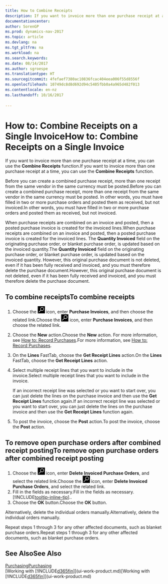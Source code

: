 ```yaml
---
title: How to Combine Receipts
description: If you want to invoice more than one purchase receipt at a time, you can use the Combine Receipts function.
documentationcenter: 
author: SorenGP
ms.prod: dynamics-nav-2017
ms.topic: article
ms.devlang: na
ms.tgt_pltfrm: na
ms.workload: na
ms.search.keywords: 
ms.date: 08/14/2017
ms.author: sgroespe
ms.translationtype: HT
ms.sourcegitcommit: 4fefaef7380ac10836fcac404eea006f55d8556f
ms.openlocfilehash: 10749dc8d8d692d94c5405fbb0a4a965d482f013
ms.contentlocale: en-nz
ms.lasthandoff: 10/16/2017

---
```

# <a name="how-to-combine-receipts-on-a-single-invoice"></a><span data-ttu-id="442ac-103">How to: Combine Receipts on a Single Invoice</span><span class="sxs-lookup"><span data-stu-id="442ac-103">How to: Combine Receipts on a Single Invoice</span></span>
<span data-ttu-id="442ac-104">If you want to invoice more than one purchase receipt at a time, you can use the **Combine Receipts** function.</span><span class="sxs-lookup"><span data-stu-id="442ac-104">If you want to invoice more than one purchase receipt at a time, you can use the **Combine Receipts** function.</span></span>  

<span data-ttu-id="442ac-105">Before you can create a combined purchase receipt, more than one receipt from the same vendor in the same currency must be posted.</span><span class="sxs-lookup"><span data-stu-id="442ac-105">Before you can create a combined purchase receipt, more than one receipt from the same vendor in the same currency must be posted.</span></span> <span data-ttu-id="442ac-106">In other words, you must have filled in two or more purchase orders and posted them as received, but not invoiced.</span><span class="sxs-lookup"><span data-stu-id="442ac-106">In other words, you must have filled in two or more purchase orders and posted them as received, but not invoiced.</span></span>  

<span data-ttu-id="442ac-107">When purchase receipts are combined on an invoice and posted, then a posted purchase invoice is created for the invoiced lines.</span><span class="sxs-lookup"><span data-stu-id="442ac-107">When purchase receipts are combined on an invoice and posted, then a posted purchase invoice is created for the invoiced lines.</span></span> <span data-ttu-id="442ac-108">The **Quantity Invoiced** field on the originating purchase order, or blanket purchase order, is updated based on the invoiced quantity.</span><span class="sxs-lookup"><span data-stu-id="442ac-108">The **Quantity Invoiced** field on the originating purchase order, or blanket purchase order, is updated based on the invoiced quantity.</span></span> <span data-ttu-id="442ac-109">However, this original purchase document is not deleted, even if it has been fully received and invoiced, and you must therefore delete the purchase document.</span><span class="sxs-lookup"><span data-stu-id="442ac-109">However, this original purchase document is not deleted, even if it has been fully received and invoiced, and you must therefore delete the purchase document.</span></span>  

## <a name="to-combine-receipts"></a><span data-ttu-id="442ac-110">To combine receipts</span><span class="sxs-lookup"><span data-stu-id="442ac-110">To combine receipts</span></span>  
1. <span data-ttu-id="442ac-111">Choose the ![Search for Page or Report](media/ui-search/search_small.png "Search for Page or Report icon") icon, enter **Purchase Invoices**, and then choose the related link.</span><span class="sxs-lookup"><span data-stu-id="442ac-111">Choose the ![Search for Page or Report](media/ui-search/search_small.png "Search for Page or Report icon") icon, enter **Purchase Invoices**, and then choose the related link.</span></span>  
2. <span data-ttu-id="442ac-112">Choose the **New** action.</span><span class="sxs-lookup"><span data-stu-id="442ac-112">Choose the **New** action.</span></span> <span data-ttu-id="442ac-113">For more information, see [How to: Record Purchases](purchasing-how-record-purchases.md).</span><span class="sxs-lookup"><span data-stu-id="442ac-113">For more information, see [How to: Record Purchases](purchasing-how-record-purchases.md).</span></span>  
3. <span data-ttu-id="442ac-114">On the **Lines** FastTab, choose the **Get Receipt Lines** action.</span><span class="sxs-lookup"><span data-stu-id="442ac-114">On the **Lines** FastTab, choose the **Get Receipt Lines** action.</span></span>  
4. <span data-ttu-id="442ac-115">Select multiple receipt lines that you want to include in the invoice.</span><span class="sxs-lookup"><span data-stu-id="442ac-115">Select multiple receipt lines that you want to include in the invoice.</span></span>  

    <span data-ttu-id="442ac-116">If an incorrect receipt line was selected or you want to start over, you can just delete the lines on the purchase invoice and then use the **Get Receipt Lines** function again.</span><span class="sxs-lookup"><span data-stu-id="442ac-116">If an incorrect receipt line was selected or you want to start over, you can just delete the lines on the purchase invoice and then use the **Get Receipt Lines** function again.</span></span>  
5. <span data-ttu-id="442ac-117">To post the invoice, choose the **Post** action.</span><span class="sxs-lookup"><span data-stu-id="442ac-117">To post the invoice, choose the **Post** action.</span></span>  

## <a name="to-remove-open-purchase-orders-after-combined-receipt-posting"></a><span data-ttu-id="442ac-118">To remove open purchase orders after combined receipt posting</span><span class="sxs-lookup"><span data-stu-id="442ac-118">To remove open purchase orders after combined receipt posting</span></span>  
1. <span data-ttu-id="442ac-119">Choose the ![Search for Page or Report](media/ui-search/search_small.png "Search for Page or Report icon") icon, enter **Delete Invoiced Purchase Orders**, and select the related link.</span><span class="sxs-lookup"><span data-stu-id="442ac-119">Choose the ![Search for Page or Report](media/ui-search/search_small.png "Search for Page or Report icon") icon, enter **Delete Invoiced Purchase Orders**, and select the related link.</span></span>  
2. <span data-ttu-id="442ac-120">Fill in the fields as necessary.</span><span class="sxs-lookup"><span data-stu-id="442ac-120">Fill in the fields as necessary.</span></span> [!INCLUDE[tooltip-inline-tip](includes/tooltip-inline-tip_md.md)]<span data-ttu-id="442ac-121">.</span><span class="sxs-lookup"><span data-stu-id="442ac-121">.</span></span>
3. <span data-ttu-id="442ac-122">Choose the **OK** button.</span><span class="sxs-lookup"><span data-stu-id="442ac-122">Choose the **OK** button.</span></span>  

<span data-ttu-id="442ac-123">Alternatively, delete the individual orders manually.</span><span class="sxs-lookup"><span data-stu-id="442ac-123">Alternatively, delete the individual orders manually.</span></span>

<span data-ttu-id="442ac-124">Repeat steps 1 through 3 for any other affected documents, such as blanket purchase orders.</span><span class="sxs-lookup"><span data-stu-id="442ac-124">Repeat steps 1 through 3 for any other affected documents, such as blanket purchase orders.</span></span>

## <a name="see-also"></a><span data-ttu-id="442ac-125">See Also</span><span class="sxs-lookup"><span data-stu-id="442ac-125">See Also</span></span>  
[<span data-ttu-id="442ac-126">Purchasing</span><span class="sxs-lookup"><span data-stu-id="442ac-126">Purchasing</span></span>](purchasing-manage-purchasing.md)  
<span data-ttu-id="442ac-127">[Working with [!INCLUDE[d365fin](includes/d365fin_md.md)]](ui-work-product.md)</span><span class="sxs-lookup"><span data-stu-id="442ac-127">[Working with [!INCLUDE[d365fin](includes/d365fin_md.md)]](ui-work-product.md)</span></span>

